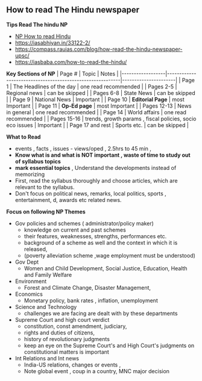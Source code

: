 ## How to read The Hindu newspaper
**Tips Read The hindu NP**
* [NP How to read Hindu](https://iassquad.in/how-to-read-the-hindu-newspaper-upsc/)
* https://iasabhiyan.in/33122-2/
* https://compass.rauias.com/blog/how-read-the-hindu-newspaper-upsc/
* https://iasbaba.com/how-to-read-the-hindu/

**Key Sections of NP**
| Page #           | Topic                                                     | Notes                |
|------------------|-----------------------------------------------------------|----------------------|
| Page 1           | The Headlines of the day                                  | one read recommended |
| Pages 2-5        | Regional news                                             | can be skipped       |
| Pages 6-8        | State News                                                | can be skipped       |
| Page 9           | National News                                             | Important            |
| Page 10          | **Editorial Page**                                        | most Important       |
| Page 11          | **Op-Ed page**                                            | most Important       |
| Pages 12-13      | News in general                                           | one read recommended |
| Page 14          | World affairs                                             | one read recommended |
| Pages 15-16      | trends, growth params , fiscal policies, socio eco issues | Important            |
| Page 17 and rest | Sports etc.                                               | can be skipped       |

**What to Read**
* events , facts , issues - views/oped , 2.5hrs to 45 min , 
* **Know what is and what is NOT important , waste of time to study out of syllabus topics**
* **mark essential topics** , Understand the developments instead of memorizing
* First, read the syllabus thoroughly and choose articles, which are relevant to the syllabus. 
* Don't focus on political news, remarks, local politics, sports , entertainment, d, awards etc related news. 

**Focus on following NP Themes**
* Gov policies and schemes ( administrator/policy maker)
  * knowledge on current and past schemes
  * their features, weaknesses, strengths, performances etc.
  * background of a scheme as well and the context in which it is released,
  * (poverty alleviation scheme ,wage employment must be understood)
* Gov Dept	
  * Women and Child Development, Social Justice, Education, Health and Family Welfare
* Environment	
  * Forest and Climate Change, Disaster Management,
* Economics
  * Monetary policy, bank rates , inflation, unemployment
* Science and Technology	
  * challenges we are facing are dealt with by these departments
* Supreme Court and high court verdict	
  * constitution, const amendment, judiciary,
  * rights and duties of citizens,
  * history of revolutionary judgments
  * keep an eye on the Supreme Court's and High Court's judgments on constitutional matters is important
* Int Relations and Int news	
  * India-US relations, changes or events , 
  * Note global event , coup in a country, MNC major decision


